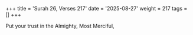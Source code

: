 +++
title = 'Surah 26, Verses 217'
date = '2025-08-27'
weight = 217
tags = []
+++

Put your trust in the Almighty, Most Merciful,